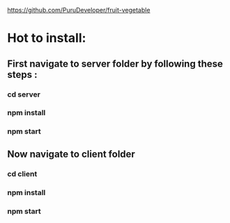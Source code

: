 https://github.com/PuruDeveloper/fruit-vegetable

# Hot to install:

## First navigate to server folder by following these steps :

### cd server

### npm install

### npm start

## Now navigate to client folder

### cd client

### npm install

### npm start
